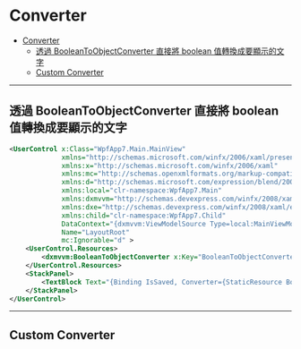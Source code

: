 # Converter

- [Converter](#converter)
  - [透過 BooleanToObjectConverter 直接將 boolean 值轉換成要顯示的文字](#%e9%80%8f%e9%81%8e-booleantoobjectconverter-%e7%9b%b4%e6%8e%a5%e5%b0%87-boolean-%e5%80%bc%e8%bd%89%e6%8f%9b%e6%88%90%e8%a6%81%e9%a1%af%e7%a4%ba%e7%9a%84%e6%96%87%e5%ad%97)
  - [Custom Converter](#custom-converter)

---

## 透過 BooleanToObjectConverter 直接將 boolean 值轉換成要顯示的文字

```xml
<UserControl x:Class="WpfApp7.Main.MainView"
             xmlns="http://schemas.microsoft.com/winfx/2006/xaml/presentation"
             xmlns:x="http://schemas.microsoft.com/winfx/2006/xaml"
             xmlns:mc="http://schemas.openxmlformats.org/markup-compatibility/2006"
             xmlns:d="http://schemas.microsoft.com/expression/blend/2008"
             xmlns:local="clr-namespace:WpfApp7.Main"
             xmlns:dxmvvm="http://schemas.devexpress.com/winfx/2008/xaml/mvvm"
             xmlns:dxe="http://schemas.devexpress.com/winfx/2008/xaml/editors"
             xmlns:child="clr-namespace:WpfApp7.Child"
             DataContext="{dxmvvm:ViewModelSource Type=local:MainViewModel}"
             Name="LayoutRoot"
             mc:Ignorable="d" >
    <UserControl.Resources>
        <dxmvvm:BooleanToObjectConverter x:Key="BooleanToObjectConverterKey" TrueValue="Saved!" FalseValue="Unsaved!"/>
    </UserControl.Resources>
    <StackPanel>
        <TextBlock Text="{Binding IsSaved, Converter={StaticResource BooleanToObjectConverterKey}}"/>
    </StackPanel>
</UserControl>
```

---

## Custom Converter
